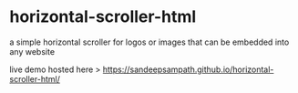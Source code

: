 # horizontal-scroller-html
a simple horizontal scroller for logos or images that can be embedded into any website

live demo hosted here >  https://sandeepsampath.github.io/horizontal-scroller-html/
